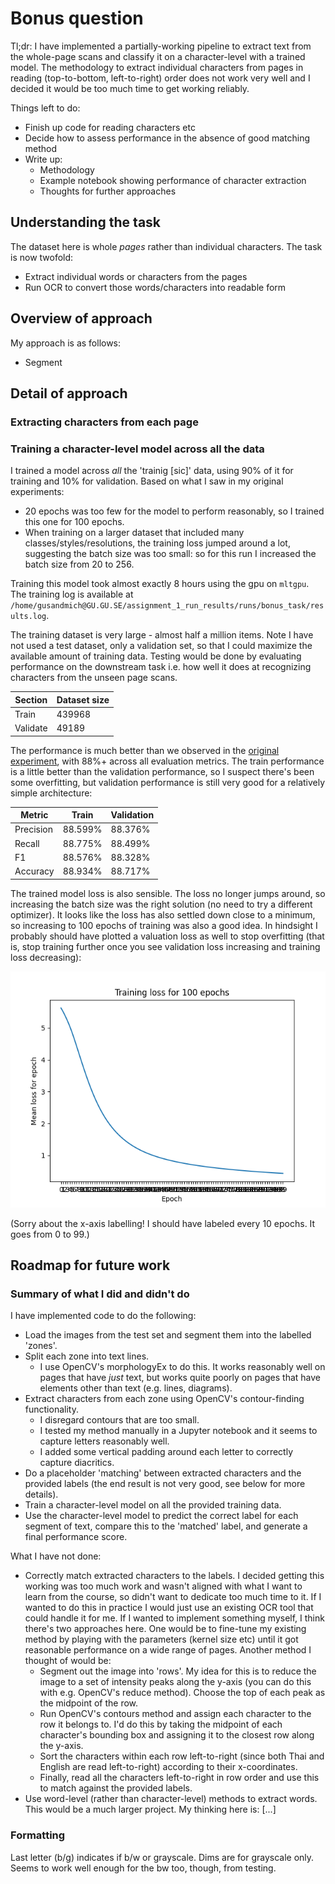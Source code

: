# Bonus question

Tl;dr: I have implemented a partially-working pipeline to extract text from the whole-page scans and classify it on a character-level with a trained model. The methodology to extract individual characters from pages in reading (top-to-bottom, left-to-right) order does not work very well and I decided it would be too much time to get working reliably.

Things left to do:
- Finish up code for reading characters etc 
- Decide how to assess performance in the absence of good matching method
- Write up:
    - Methodology
    - Example notebook showing performance of character extraction
    - Thoughts for further approaches

## Understanding the task

The dataset here is whole *pages* rather than individual characters. The task is now twofold:
- Extract individual words or characters from the pages
- Run OCR to convert those words/characters into readable form

## Overview of approach

My approach is as follows:
- Segment

## Detail of approach

### Extracting characters from each page

### Training a character-level model across all the data

I trained a model across *all* the 'trainig [sic]' data, using 90% of it for training and 10% for validation. Based on what I saw in my original experiments:
- 20 epochs was too few for the model to perform reasonably, so I trained this one for 100 epochs. 
- When training on a larger dataset that included many classes/styles/resolutions, the training loss jumped around a lot, suggesting the batch size was too small: so for this run I increased the batch size from 20 to 256. 

Training this model took almost exactly 8 hours using the gpu on `mltgpu`. The training log is available at `/home/gusandmich@GU.GU.SE/assignment_1_run_results/runs/bonus_task/results.log`.

The training dataset is very large - almost half a million items. Note I have not used a test dataset, only a validation set, so that I could maximize the available amount of training data. Testing would be done by evaluating performance on the downstream task i.e. how well it does at recognizing characters from the unseen page scans. 

| Section | Dataset size | 
| --- | --- | 
| Train | 439968 | 
| Validate | 49189 |

The performance is much better than we observed in the [original experiment](./main_assignment.md#train-on-all-thai-and-english-styles-jointly-200dpi-test-on-all-thai-and-english-styles-jointly), with 88%+ across all evaluation metrics. The train performance is a little better than the validation performance, so I suspect there's been some overfitting, but validation performance is still very good for a relatively simple architecture:

Metric | Train | Validation 
---|---|---
Precision | 88.599% | 88.376%
Recall | 88.775% | 88.499%
F1 | 88.576% | 88.328%
Accuracy | 88.934% | 88.717%

The trained model loss is also sensible. The loss no longer jumps around, so increasing the batch size was the right solution (no need to try a different optimizer). It looks like the loss has also settled down close to a minimum, so increasing to 100 epochs of training was also a good idea. In hindsight I probably should have plotted a valuation loss as well to stop overfitting (that is, stop training further once you see validation loss increasing and training loss decreasing):

![](./runs/bonus_task/outputs/training_loss.png)

(Sorry about the x-axis labelling! I should have labeled every 10 epochs. It goes from 0 to 99.)

## Roadmap for future work


### Summary of what I did and didn't do 

I have implemented code to do the following: 
- Load the images from the test set and segment them into the labelled 'zones'.
- Split each zone into text lines. 
    - I use OpenCV's morphologyEx to do this. It works reasonably well on pages that have *just* text, but works quite poorly on pages that have elements other than text (e.g. lines, diagrams).
- Extract characters from each zone using OpenCV's contour-finding functionality. 
    - I disregard contours that are too small.  
    - I tested my method manually in a Jupyter notebook and it seems to capture letters reasonably well. 
    - I added some vertical padding around each letter to correctly capture diacritics.
- Do a placeholder 'matching' between extracted characters and the provided labels (the end result is not very good, see below for more details). 
- Train a character-level model on all the provided training data.
- Use the character-level model to predict the correct label for each segment of text, compare this to the 'matched' label, and generate a final performance score. 

What I have not done: 
- Correctly match extracted characters to the labels. I decided getting this working was too much work and wasn't aligned with what I want to learn from the course, so didn't want to dedicate too much time to it. If I wanted to do this in practice I would just use an existing OCR tool that could handle it for me. If I wanted to implement something myself, I think there's two approaches here. One would be to fine-tune my existing method by playing with the parameters (kernel size etc) until it got reasonable performance on a wide range of pages. Another method I thought of would be:
    - Segment out the image into 'rows'. My idea for this is to reduce the image to a set of intensity peaks along the y-axis (you can do this with e.g. OpenCV's reduce method). Choose the top of each peak as the midpoint of the row. 
    - Run OpenCV's contours method and assign each character to the row it belongs to. I'd do this by taking the midpoint of each character's bounding box and assigning it to the closest row along the y-axis.
    - Sort the characters within each row left-to-right (since both Thai and English are read left-to-right) according to their x-coordinates. 
    - Finally, read all the characters left-to-right in row order and use this to match against the provided labels.   
- Use word-level (rather than character-level) methods to extract words. This would be a much larger project. My thinking here is: [...]

### Formatting
Last letter (b/g) indicates if b/w or grayscale. Dims are for grayscale only. Seems to work well enough for the bw too, though, from testing. 